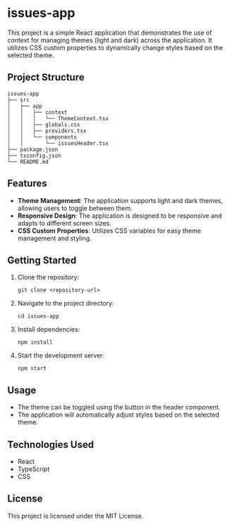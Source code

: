# issues-app

This project is a simple React application that demonstrates the use of context for managing themes (light and dark) across the application. It utilizes CSS custom properties to dynamically change styles based on the selected theme.

## Project Structure

```
issues-app
├── src
│   ├── app
│   │   ├── context
│   │   │   └── ThemeContext.tsx
│   │   ├── globals.css
│   │   ├── providers.tsx
│   │   └── components
│   │       └── issuesHeader.tsx
├── package.json
├── tsconfig.json
└── README.md
```

## Features

- **Theme Management**: The application supports light and dark themes, allowing users to toggle between them.
- **Responsive Design**: The application is designed to be responsive and adapts to different screen sizes.
- **CSS Custom Properties**: Utilizes CSS variables for easy theme management and styling.

## Getting Started

1. Clone the repository:
   ```
   git clone <repository-url>
   ```

2. Navigate to the project directory:
   ```
   cd issues-app
   ```

3. Install dependencies:
   ```
   npm install
   ```

4. Start the development server:
   ```
   npm start
   ```

## Usage

- The theme can be toggled using the button in the header component.
- The application will automatically adjust styles based on the selected theme.

## Technologies Used

- React
- TypeScript
- CSS

## License

This project is licensed under the MIT License.